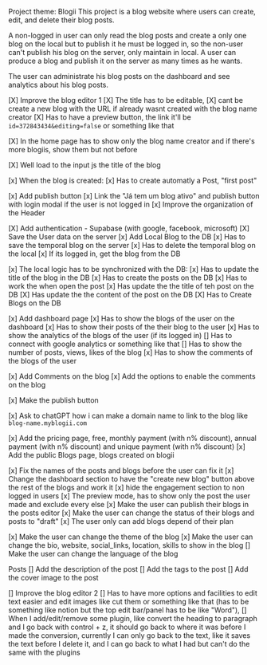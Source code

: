 Project theme: Blogii
This project is a blog website where users can create, edit, and delete their blog posts.

A non-logged in user can only read the blog posts and create a only one blog on the local but to publish it he must be logged in, so the non-user can't publish his blog on the server, only maintain in local.
A user can produce a blog and publish it on the server as many times as he wants.

The user can administrate his blog posts on the dashboard and see analytics about his blog posts.



[X] Improve the blog editor 1
    [X] The title has to be editable,
    [X] cant be create a new blog with the URL if already wasnt created with the blog name creator 
    [X] Has to have a preview button, the link it'll be `id=372843434&editing=false` or something like that

[X] In the home page has to show only the blog name creator and if there's more blogiis, show them but not before

[X] Well load to the input js the title of the blog  

[x] When the blog is created:
    [x] Has to create automatly a Post, "first post"

[x] Add publish button
[x] Link the "Já tem um blog ativo" and publish button with login modal if the user is not logged in
[x] Improve the organization of the Header 

[X] Add authentication - Supabase (with google, facebook, microsoft)
    [X] Save the User data on the server
    [x] Add Local Blog to the DB 
        [x] Has to save the temporal blog on the server
        [x] Has to delete the temporal blog on the local
        [x] If its logged in, get the blog from the DB

[x] The local logic has to be synchronized with the DB:
    [x] Has to update the title of the blog in the DB
    [x] Has to create the posts on the DB
    [x] Has to work the when open the post
    [x] Has update the the title of teh post on the DB
    [X] Has update the the content of the post on the DB
    [X] Has to Create Blogs on the DB

[x] Add dashboard page
    [x] Has to show the blogs of the user on the dashboard
    [x] Has to show their posts of the their blog to the user
    [x] Has to show the analytics of the blogs of the user (if its logged in)
        [] Has to connect with google analytics or something like that
        [] Has to show the number of posts, views, likes of the blog
    [x] Has to show the comments of the blogs of the user

[x] Add Comments on the blog
    [x] Add the options to enable the comments on the blog

[x] Make the publish button

[x] Ask to chatGPT how i can make a domain name to link to the blog like `blog-name.myblogii.com`

[x] Add the pricing page, free, monthly payment (with n% discount), annual payment (with n% discount) and unique payment (with n% discount)
[x] Add the public Blogs page, blogs created on blogii  

[x] Fix the names of the posts and blogs before the user can fix it 
[x] Change the dashboard section to have the "create new blog" button above the rest of the blogs and work it
    [x] hide the engagement section to non logged in users
[x] The preview mode, has to show only the post the user made and exclude every else
[x] Make the user can publish their blogs in the posts editor
[x] Make the user can change the status of their blogs and posts to  "draft"
[x] The user only can add blogs depend of their plan

[x] Make the user can change the theme of the blog
[x] Make the user can change the bio, website, social_links, location, skills to show in the blog
[] Make the user can change the language of the blog

Posts
    [] Add the description of the post
    [] Add the tags to the post
    [] Add the cover image to the post
 
[] Improve the blog editor 2
    [] Has to have more options and facilities to edit text easier and edit images like cut them or something like that (has to be something like notion but the top edit bar/panel has to be like "Word"),
    [] When I add/edit/remove some plugin, like convert the heading to paragraph and I go back with control + z, it should go back to where it was before I made the conversion, currently I can only go back to the text, like it saves the text before I delete it, and I can go back to what I had but can't do the same with the plugins
